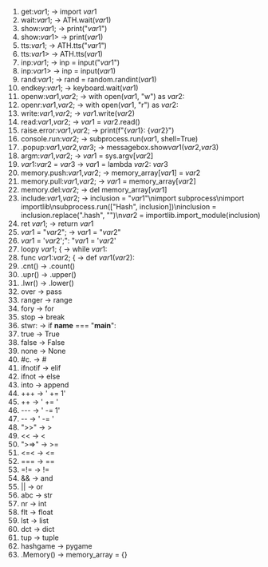 1. get:$var1$; -> import $var1$
2. wait:$var1$; -> ATH.wait($var1$)
3. show:$var1$; -> print("$var1$")
4. show:$var1$> -> print($var1$)
5. tts:$var1$; -> ATH.tts("$var1$")
6. tts:$var1$> -> ATH.tts($var1$)
7. inp:$var1$; -> inp = input("$var1$")
8. inp:$var1$> -> inp = input($var1$)
9. rand:$var1$; -> rand = random.randint($var1$)
10. endkey:$var1$; -> keyboard.wait($var1$)
11. openw:$var1$,$var2$; -> with open($var1$, "w") as $var2$:
12. openr:$var1$,$var2$; -> with open($var1$, "r") as $var2$:
13. write:$var1$,$var2$; -> $var1$.write($var2$)
14. read:$var1$,$var2$; -> $var1$ = $var2$.read()
15. raise.error:$var1$,$var2$; -> print(f"{$var1$}: {$var2$}")
16. console.run:$var2$; -> subprocess.run($var1$, shell=True)
17. .popup:$var1$,$var2$,$var3$; -> messagebox.show$var1$($var2$,$var3$)
18. argm:$var1$,$var2$; -> $var1$ = sys.argv[$var2$]
19. $var1$:$var2$ = $var3$ -> $var1$ = lambda $var2$: $var3$
20. memory.push:$var1$,$var2$; -> memory_array[$var1$] = $var2$
21. memory.pull:$var1$,$var2$; -> $var1$ = memory_array[$var2$]
22. memory.del:$var2$; -> del memory_array[$var1$]
23. include:$var1$,$var2$; -> inclusion = "$var1$"\nimport subprocess\nimport importlib\nsubprocess.run(["Hash", inclusion])\ninclusion = inclusion.replace(".hash", "")\n$var2$ = importlib.import_module(inclusion)
24. ret $var1$; -> return $var1$
25. $var1$ = "$var2$"; -> $var1$ = "$var2$"
26. $var1$ = '$var2$';": "$var1$ = '$var2$'
27. loopy $var1$; { -> while $var1$:
28. func $var1$:$var2$; { -> def $var1$($var2$):
29. .cnt() -> .count()
30. .upr() -> .upper()
31. .lwr() -> .lower()
32. over -> pass
33. ranger -> range
34. fory -> for
35. stop -> break
36. stwr: -> if __name__ === "__main__":
37. true -> True
38. false -> False
39. none -> None
40. #c. -> #
41. ifnotif -> elif
42. ifnot -> else
43. into -> append
44. +++ -> ' += 1'
45. ++ -> ' += '
46. --- -> ' -= 1'
47. -- -> ' -= '
48. ">>" -> >
49. << -> <
50. ">=>" -> >=
51. <=< -> <=
52. === -> ==
53. =!= -> !=
54. && -> and
55. || -> or
56. abc -> str
57. nr -> int
58. flt -> float
59. lst -> list
60. dct -> dict
61. tup -> tuple
62. hashgame -> pygame
63. .Memory() -> memory_array = {}
